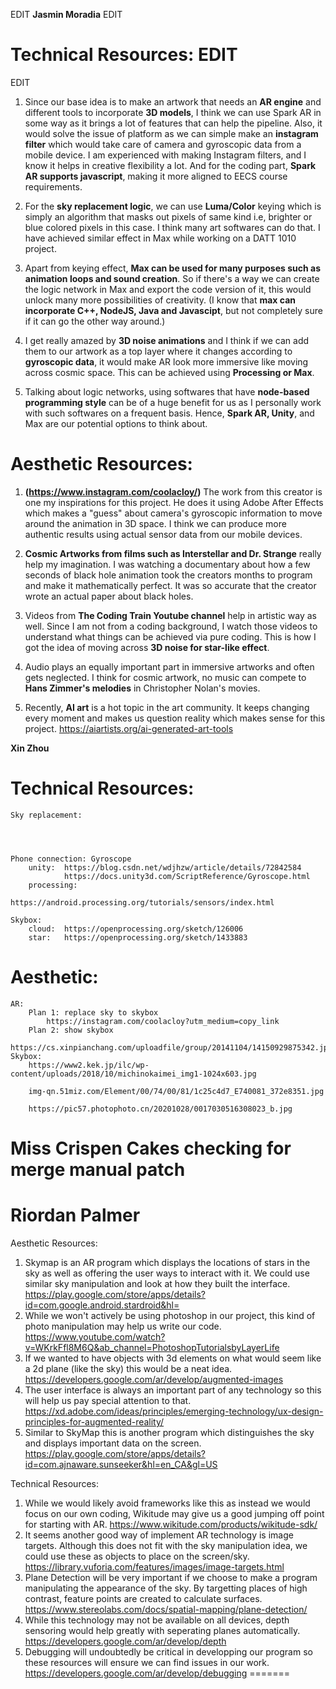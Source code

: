 
EDIT
**Jasmin Moradia** EDIT
# Technical Resources: EDIT
EDIT

1. Since our base idea is to make an artwork that needs an **AR engine** and different tools to incorporate **3D models**, I think we can use Spark AR in some way as it brings a lot of features that can help the pipeline. Also, it would solve the issue of platform as we can simple make an **instagram filter** which would take care of camera and gyroscopic data from a mobile device. I am experienced with making Instagram filters, and I know it helps in creative flexibility a lot. And for the coding part, **Spark AR supports javascript**, making it more aligned to EECS course requirements.

2. For the **sky replacement logic**, we can use **Luma/Color** keying which is simply an algorithm that masks out pixels of same kind i.e, brighter or blue colored pixels in this case. I think many art softwares can do that. I have achieved similar effect in Max while working on a DATT 1010 project. 

3. Apart from keying effect, **Max can be used for many purposes such as animation loops and sound creation**. So if there's a way we can create the logic network in Max and export the code version of it, this would unlock many more possibilities of creativity. (I know that **max can incorporate C++, NodeJS, Java and Javascipt**, but not completely sure if it can go the other way around.)

4. I get really amazed by **3D noise animations** and I think if we can add them to our artwork as a top layer where it changes according to **gyroscopic data**, it would make AR look more immersive like moving across cosmic space. This can be achieved using **Processing or Max**.

5. Talking about logic networks, using softwares that have **node-based programming style** can be of a huge benefit for us as I personally work with such softwares on a frequent basis. Hence, **Spark AR, Unity**, and Max are our potential options to think about.


# Aesthetic Resources:

1. **(https://www.instagram.com/coolacloy/)** The work from this creator is one my inspirations for this project. He does it using Adobe After Effects which makes a "guess" about camera's gyroscopic information to move around the animation in 3D space. I think we can produce more authentic results using actual sensor data from our mobile devices.

2.  **Cosmic Artworks from films such as Interstellar and Dr. Strange** really help my imagination. I was watching a documentary about how a few seconds of black hole animation took the creators months to program and make it mathematically perfect. It was so accurate that the creator wrote an actual paper about black holes.

3. Videos from **The Coding Train Youtube channel** help in artistic way as well. Since I am not from a coding background, I watch those videos to understand what things can be achieved via pure coding. This is how I got the idea of moving across **3D noise for star-like effect**.

4. Audio plays an equally important part in immersive artworks and often gets neglected. I think for cosmic artwork, no music can compete to **Hans Zimmer's melodies** in Christopher Nolan's movies.

5. Recently, **AI art** is a hot topic in the art community. It keeps changing every moment and makes us question reality which makes sense for this project. 
https://aiartists.org/ai-generated-art-tools

**Xin Zhou**
# Technical Resources:
    Sky replacement:




    Phone connection: Gyroscope
        unity:  https://blog.csdn.net/wdjhzw/article/details/72842584
                https://docs.unity3d.com/ScriptReference/Gyroscope.html
        processing: 
                https://android.processing.org/tutorials/sensors/index.html

    Skybox:
        cloud:  https://openprocessing.org/sketch/126006
        star:   https://openprocessing.org/sketch/1433883





# Aesthetic:
    AR:
        Plan 1: replace sky to skybox
            https://instagram.com/coolacloy?utm_medium=copy_link
        Plan 2: show skybox 
            https://cs.xinpianchang.com/uploadfile/group/20141104/14150929875342.jpg
    Skybox:
        https://www2.kek.jp/ilc/wp-content/uploads/2018/10/michinokaimei_img1-1024x603.jpg

        img-qn.51miz.com/Element/00/74/00/81/1c25c4d7_E740081_372e8351.jpg

        https://pic57.photophoto.cn/20201028/0017030516308023_b.jpg



# Miss Crispen Cakes checking for merge manual patch

# Riordan Palmer
Aesthetic Resources:
1. Skymap is an AR program which displays the locations of stars in the  sky as well as offering the user ways to interact with it. We could use similar sky manipulation and look at how they built the interface. https://play.google.com/store/apps/details?id=com.google.android.stardroid&hl=
2. While we won't actively be using photoshop in our project, this kind of photo manipulation may help us write our code. https://www.youtube.com/watch?v=WKrkFfl8M6Q&ab_channel=PhotoshopTutorialsbyLayerLife
3. If we wanted to have objects with 3d elements on what would seem like a 2d plane (like the sky) this would be a neat idea. https://developers.google.com/ar/develop/augmented-images
4. The user interface is always an important part of any technology so this will help us pay special attention to that. https://xd.adobe.com/ideas/principles/emerging-technology/ux-design-principles-for-augmented-reality/
5. Similar to SkyMap this is another program which distinguishes the sky and displays important data on the screen. https://play.google.com/store/apps/details?id=com.ajnaware.sunseeker&hl=en_CA&gl=US

Technical Resources: 
1. While we would likely avoid frameworks like this as instead we would focus on our own coding, Wikitude may give us a good jumping off point for starting with AR. https://www.wikitude.com/products/wikitude-sdk/
2. It seems another good way of implement AR technology is image targets. Although this does not fit with the sky manipulation idea, we could use these as objects to place on the screen/sky. https://library.vuforia.com/features/images/image-targets.html
3. Plane Detection will be very important if we choose to make a program manipulating the appearance of the sky. By targetting places of high contrast, feature points are created to calculate surfaces. https://www.stereolabs.com/docs/spatial-mapping/plane-detection/
4. While this technology may not be available on all devices, depth sensoring would help greatly with seperating planes automatically. https://developers.google.com/ar/develop/depth
5. Debugging will undoubtedly be critical in developping our program so these resources will ensure we can find issues in our work. https://developers.google.com/ar/develop/debugging
=======
